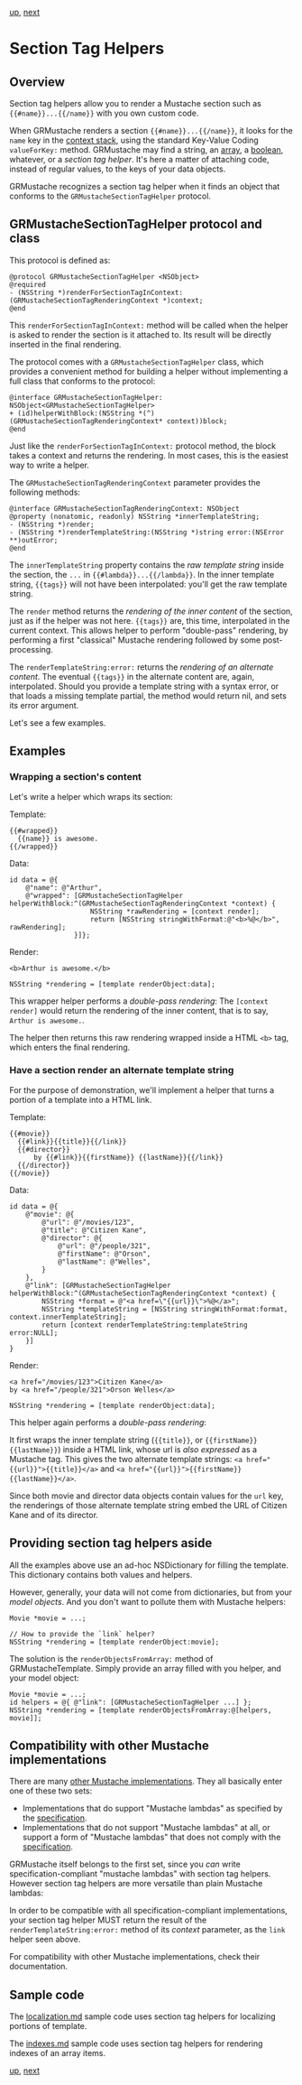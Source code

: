 [up](../../../../GRMustache#documentation), [next](variable_tag_helpers.md)

Section Tag Helpers
===================


Overview
--------

Section tag helpers allow you to render a Mustache section such as `{{#name}}...{{/name}}` with you own custom code.

When GRMustache renders a section `{{#name}}...{{/name}}`, it looks for the `name` key in the [context stack](runtime/context_stack.md), using the standard Key-Value Coding `valueForKey:` method. GRMustache may find a string, an [array](runtime/loops.md), a [boolean](runtime/booleans.md), whatever, or a *section tag helper*. It's here a matter of attaching code, instead of regular values, to the keys of your data objects.

GRMustache recognizes a section tag helper when it finds an object that conforms to the `GRMustacheSectionTagHelper` protocol.


GRMustacheSectionTagHelper protocol and class
---------------------------------------------

This protocol is defined as:

```objc
@protocol GRMustacheSectionTagHelper <NSObject>
@required
- (NSString *)renderForSectionTagInContext:(GRMustacheSectionTagRenderingContext *)context;
@end
```

This `renderForSectionTagInContext:` method will be called when the helper is asked to render the section is it attached to. Its result will be directly inserted in the final rendering.

The protocol comes with a `GRMustacheSectionTagHelper` class, which provides a convenient method for building a helper without implementing a full class that conforms to the protocol:

```objc
@interface GRMustacheSectionTagHelper: NSObject<GRMustacheSectionTagHelper>
+ (id)helperWithBlock:(NSString *(^)(GRMustacheSectionTagRenderingContext* context))block;
@end
```

Just like the `renderForSectionTagInContext:` protocol method, the block takes a context and returns the rendering. In most cases, this is the easiest way to write a helper.

The `GRMustacheSectionTagRenderingContext` parameter provides the following methods:

```objc
@interface GRMustacheSectionTagRenderingContext: NSObject
@property (nonatomic, readonly) NSString *innerTemplateString;
- (NSString *)render;
- (NSString *)renderTemplateString:(NSString *)string error:(NSError **)outError;
@end
```

The `innerTemplateString` property contains the *raw template string* inside the section, the `...` in `{{#lambda}}...{{/lambda}}`. In the inner template string, `{{tags}}` will not have been interpolated: you'll get the raw template string.

The `render` method returns the *rendering of the inner content* of the section, just as if the helper was not here. `{{tags}}` are, this time, interpolated in the current context. This allows helper to perform "double-pass" rendering, by performing a first "classical" Mustache rendering followed by some post-processing.

The `renderTemplateString:error:` returns the *rendering of an alternate content*. The eventual `{{tags}}` in the alternate content are, again, interpolated. Should you provide a template string with a syntax error, or that loads a missing template partial, the method would return nil, and sets its error argument.

Let's see a few examples.


Examples
--------

### Wrapping a section's content

Let's write a helper which wraps its section:

Template:

    {{#wrapped}}
      {{name}} is awesome.
    {{/wrapped}}

Data:

```objc
id data = @{
    @"name": @"Arthur",
    @"wrapped": [GRMustacheSectionTagHelper helperWithBlock:^(GRMustacheSectionTagRenderingContext *context) {
                    NSString *rawRendering = [context render];
                    return [NSString stringWithFormat:@"<b>%@</b>", rawRendering];
                }]};
```

Render:

    <b>Arthur is awesome.</b>

```objc
NSString *rendering = [template renderObject:data];
```

This wrapper helper performs a *double-pass rendering*: The `[context render]` would return the rendering of the inner content, that is to say, `Arthur is awesome.`.

The helper then returns this raw rendering wrapped inside a HTML `<b>` tag, which enters the final rendering.


### Have a section render an alternate template string

For the purpose of demonstration, we'll implement a helper that turns a portion of a template into a HTML link.

Template:
    
    {{#movie}}
      {{#link}}{{title}}{{/link}}
      {{#director}}
          by {{#link}}{{firstName}} {{lastName}}{{/link}}
      {{/director}}
    {{/movie}}

Data:

```objc
id data = @{
    @"movie": @{
        @"url": @"/movies/123",
        @"title": @"Citizen Kane",
        @"director": @{
            @"url": @"/people/321",
            @"firstName": @"Orson",
            @"lastName": @"Welles",
        }
    },
    @"link": [GRMustacheSectionTagHelper helperWithBlock:^(GRMustacheSectionTagRenderingContext *context) {
        NSString *format = @"<a href=\"{{url}}\">%@</a>";
        NSString *templateString = [NSString stringWithFormat:format, context.innerTemplateString];
        return [context renderTemplateString:templateString error:NULL];
    }]
}
```

Render:

    <a href="/movies/123">Citizen Kane</a>
    by <a href="/people/321">Orson Welles</a>

```objc
NSString *rendering = [template renderObject:data];
```

This helper again performs a *double-pass rendering*:

It first wraps the inner template string (`{{title}}`, or `{{firstName}} {{lastName}}`) inside a HTML link, whose url is *also expressed* as a Mustache tag. This gives the two alternate template strings: `<a href="{{url}}">{{title}}</a>` and `<a href="{{url}}">{{firstName}} {{lastName}}</a>`.

Since both movie and director data objects contain values for the `url` key, the renderings of those alternate template string embed the URL of Citizen Kane and of its director.


Providing section tag helpers aside
-----------------------------------

All the examples above use an ad-hoc NSDictionary for filling the template. This dictionary contains both values and helpers.

However, generally, your data will not come from dictionaries, but from your *model objects*. And you don't want to pollute them with Mustache helpers:

```objc
Movie *movie = ...;

// How to provide the `link` helper?
NSString *rendering = [template renderObject:movie];
```

The solution is the `renderObjectsFromArray:` method of GRMustacheTemplate. Simply provide an array filled with you helper, and your model object:

```objc
Movie *movie = ...;
id helpers = @{ @"link": [GRMustacheSectionTagHelper ...] };
NSString *rendering = [template renderObjectsFromArray:@[helpers, movie]];
```


Compatibility with other Mustache implementations
-------------------------------------------------

There are many [other Mustache implementations](https://github.com/defunkt/mustache/wiki/Other-Mustache-implementations). They all basically enter one of these two sets:

- Implementations that do support "Mustache lambdas" as specified by the [specification](https://github.com/mustache/spec).
- Implementations that do not support "Mustache lambdas" at all, or support a form of "Mustache lambdas" that does not comply with the [specification](https://github.com/mustache/spec).

GRMustache itself belongs to the first set, since you *can* write specification-compliant "mustache lambdas" with section tag helpers. However section tag helpers are more versatile than plain Mustache lambdas:

In order to be compatible with all specification-compliant implementations, your section tag helper MUST return the result of the `renderTemplateString:error:` method of its _context_ parameter, as the `link` helper seen above.

For compatibility with other Mustache implementations, check their documentation.


Sample code
-----------

The [localization.md](sample_code/localization.md) sample code uses section tag helpers for localizing portions of template.

The [indexes.md](sample_code/indexes.md) sample code uses section tag helpers for rendering indexes of an array items.


[up](../../../../GRMustache#documentation), [next](variable_tag_helpers.md)
